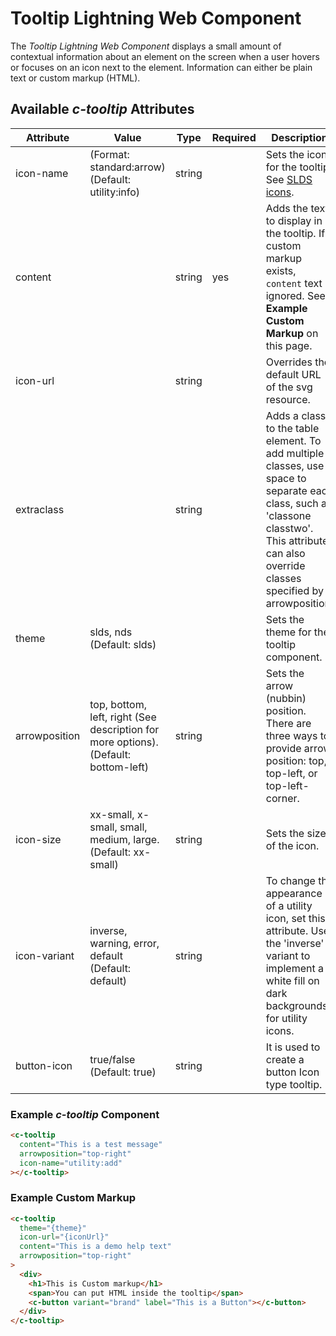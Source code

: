 # Tooltip Lightning Web Component

The *Tooltip Lightning Web Component* displays a small amount of contextual information about an element on the screen when a user hovers or focuses on an icon next to the element. Information can either be plain text or custom markup (HTML).

## Available *c-tooltip* Attributes

| Attribute     | Value                                                                               | Type   | Required | Description                                                                                                                                                                                       |
| ------------- | ----------------------------------------------------------------------------------- | ------ | -------- | ------------------------------------------------------------------------------------------------------------------------------------------------------------------------------------------------- |
| icon-name     | (Format: standard:arrow) (Default: utility:info)                                    | string |          | Sets the icon for the tooltip. See [SLDS icons](https://lightningdesignsystem.com/icons/).                                                                                                        |
| content       |                                                                                     | string | yes      | Adds the text to display in the tooltip. If custom markup exists, `content` text is ignored. See **Example Custom Markup** on this page. |
| icon-url      |                                                                                     | string |          | Overrides the default URL of the svg resource.                                                                                                                                                    |
| extraclass    |                                                                                     | string |          | Adds a class to the table element. To add multiple classes, use a space to separate each class, such as 'classone classtwo'. This attribute can also override classes specified by arrowposition. |
| theme         | slds, nds (Default: slds)                                                           |        |          | Sets the theme for the tooltip component.                                                                                                                                                         |
| arrowposition | top, bottom, left, right (See description for more options). (Default: bottom-left) | string |          | Sets the arrow (nubbin) position. There are three ways to provide arrow position: top, top-left, or top-left-corner.                                                                           |
| icon-size     | xx-small, x-small, small, medium, large. (Default: xx-small)                        | string |          | Sets the size of the icon.                                                                                                                                                                        |
| icon-variant  | inverse, warning, error, default (Default: default)                                 | string |          | To change the appearance of a utility icon, set this attribute. Use the 'inverse' variant to implement a white fill on dark backgrounds for utility icons.   
| button-icon  | true/false (Default: true)                                 | string |          | It is used to create a button Icon type tooltip.                                      |

### Example *c-tooltip* Component

```html
<c-tooltip
  content="This is a test message"
  arrowposition="top-right"
  icon-name="utility:add"
></c-tooltip>
```

### Example Custom Markup

```html
<c-tooltip
  theme="{theme}"
  icon-url="{iconUrl}"
  content="This is a demo help text"
  arrowposition="top-right"
>
  <div>
    <h1>This is Custom markup</h1>
    <span>You can put HTML inside the tooltip</span>
    <c-button variant="brand" label="This is a Button"></c-button>
  </div>
</c-tooltip>
```
